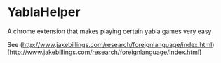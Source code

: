 # YablaHelper
A chrome extension that makes playing certain yabla games very easy

See (http://www.jakebillings.com/research/foreignlanguage/index.html)[http://www.jakebillings.com/research/foreignlanguage/index.html]
